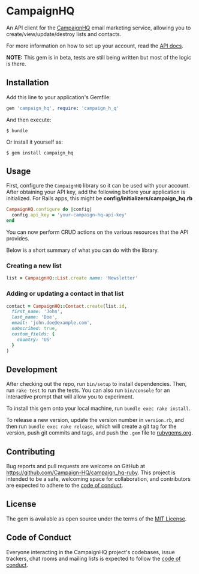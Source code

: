 # CampaignHQ

An API client for the [CampaignHQ](https://www.campaignhq.co) email marketing service, allowing
you to create/view/update/destroy lists and contacts.

For more information on how to set up your account, read the [API docs](https://campaignhq.docs.apiary.io/).

**NOTE:** This gem is in beta, tests are still being written
but most of the logic is there.

## Installation

Add this line to your application's Gemfile:

```ruby
gem 'campaign_hq', require: 'campaign_h_q'
```

And then execute:

    $ bundle

Or install it yourself as:

    $ gem install campaign_hq

## Usage

First, configure the `CampaignHQ` library so it can be used with your
account. After obtaining your API key, add the following before your
application is initialized. For Rails apps, this might be
**config/initializers/campaign_hq.rb**

```ruby
CampaignHQ.configure do |config|
  config.api_key = 'your-campaign-hq-api-key'
end
```

You can now perform CRUD actions on the various resources that the API
provides.

Below is a short summary of what you can do with the library.

### Creating a new list

```ruby
list = CampaignHQ::List.create name: 'Newsletter'
```

### Adding or updating a contact in that list

```ruby
contact = CampaignHQ::Contact.create(list.id,
  first_name: 'John',
  last_name: 'Doe',
  email: 'john.doe@example.com',
  subscribed: true,
  custom_fields: {
    country: 'US'
  }
)
```

## Development

After checking out the repo, run `bin/setup` to install dependencies.
Then, run `rake test` to run the tests. You can also run `bin/console`
for an interactive prompt that will allow you to experiment.

To install this gem onto your local machine, run `bundle exec rake install`.

To release a new version, update the version number in `version.rb`, and then
run `bundle exec rake release`, which will create a git tag for the version,
push git commits and tags, and push the `.gem` file to
[rubygems.org](https://rubygems.org).

## Contributing

Bug reports and pull requests are welcome on GitHub at https://github.com/Campaign-HQ/campaign_hq-ruby. This project is intended to be a safe, welcoming space for collaboration, and contributors are expected to adhere to the [code of conduct](https://github.com/Campaign-HQ/campaign_hq-ruby/blob/main/CODE_OF_CONDUCT.md).

## License

The gem is available as open source under the terms of the [MIT License](https://opensource.org/licenses/MIT).

## Code of Conduct

Everyone interacting in the CampaignHQ project's codebases, issue trackers, chat rooms and mailing lists is expected to follow the [code of conduct](https://github.com/Campaign-HQ/campaign_hq-ruby/blob/main/CODE_OF_CONDUCT.md).
